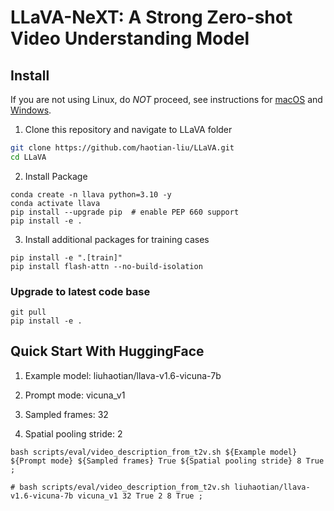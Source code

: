# LLaVA-NeXT: A Strong Zero-shot Video Understanding Model 

## Install

If you are not using Linux, do *NOT* proceed, see instructions for [macOS](https://github.com/haotian-liu/LLaVA/blob/main/docs/macOS.md) and [Windows](https://github.com/haotian-liu/LLaVA/blob/main/docs/Windows.md).

1. Clone this repository and navigate to LLaVA folder
```bash
git clone https://github.com/haotian-liu/LLaVA.git
cd LLaVA
```

2. Install Package
```Shell
conda create -n llava python=3.10 -y
conda activate llava
pip install --upgrade pip  # enable PEP 660 support
pip install -e .
```

3. Install additional packages for training cases
```
pip install -e ".[train]"
pip install flash-attn --no-build-isolation
```

### Upgrade to latest code base

```Shell
git pull
pip install -e .
```

## Quick Start With HuggingFace

1. Example model: liuhaotian/llava-v1.6-vicuna-7b

2. Prompt mode: vicuna_v1

3. Sampled frames: 32

4. Spatial pooling stride: 2


```Shell
bash scripts/eval/video_description_from_t2v.sh ${Example model} ${Prompt mode} ${Sampled frames} True ${Spatial pooling stride} 8 True ;

# bash scripts/eval/video_description_from_t2v.sh liuhaotian/llava-v1.6-vicuna-7b vicuna_v1 32 True 2 8 True ;
```


